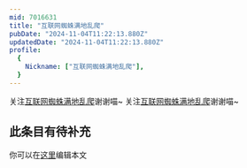 ```yaml
---
mid: 7016631
title: "互联网蜘蛛满地乱爬"
pubDate: "2024-11-04T11:22:13.880Z"
updatedDate: "2024-11-04T11:22:13.880Z"
profile:
  {
    Nickname: ["互联网蜘蛛满地乱爬"],
  }
---
```


关注[互联网蜘蛛满地乱爬](https://space.bilibili.com/7016631)谢谢喵~ 关注[互联网蜘蛛满地乱爬](https://space.bilibili.com/7016631)谢谢喵~

## 此条目有待补充
你可以在[这里](https://github.com/Yuhanawa/VTuber.ICU-Content/edit/master/v/互联网蜘蛛满地乱爬/index.md)编辑本文
